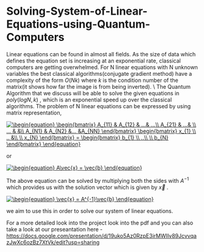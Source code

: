 # Solving-System-of-Linear-Equations-using-Quantum-Computers

Linear equations can be found in almost all fields. As the size of data which defines the equation set is increasing at an exponential rate, classical computers are getting overwhelmed. For N linear equations with N unknown variables the best classical algorithms(conjugate gradient method) have a complexity of the form $O(Nk)$ where $k$ is the condition number of the matrix(it shows how far the image is from being inverted).  \\
The Quantum Algorithm that we discuss will be able to solve the given equations in $poly(log N, k)$ , which is an exponential speed up over the classical algorithms.
The problem of N linear equations can be expressed by using  matrix representation,

<a href="https://www.codecogs.com/eqnedit.php?latex=\begin{equation}&space;\begin{bmatrix}&space;A_{11}&space;&&space;A_{12}&space;&&space;...&&space;...\\&space;A_{21}&space;&&space;...&&space;\\&space;...&space;&&space;&\\&space;A_{N1}&space;&&space;A_{N2}&space;&...&space;&A_{NN}&space;\end{bmatrix}&space;\begin{bmatrix}&space;x_{1}&space;\\&space;..&space;&\\&space;\\&space;x_{N}&space;\end{bmatrix}&space;=&space;\begin{bmatrix}&space;b_{1}&space;\\&space;..\\&space;\\&space;b_{N}&space;\end{bmatrix}&space;\end{equation}" target="_blank"><img src="https://latex.codecogs.com/gif.latex?\begin{equation}&space;\begin{bmatrix}&space;A_{11}&space;&&space;A_{12}&space;&&space;...&&space;...\\&space;A_{21}&space;&&space;...&&space;\\&space;...&space;&&space;&\\&space;A_{N1}&space;&&space;A_{N2}&space;&...&space;&A_{NN}&space;\end{bmatrix}&space;\begin{bmatrix}&space;x_{1}&space;\\&space;..&space;&\\&space;\\&space;x_{N}&space;\end{bmatrix}&space;=&space;\begin{bmatrix}&space;b_{1}&space;\\&space;..\\&space;\\&space;b_{N}&space;\end{bmatrix}&space;\end{equation}" title="\begin{equation} \begin{bmatrix} A_{11} & A_{12} & ...& ...\\ A_{21} & ...& \\ ... & &\\ A_{N1} & A_{N2} &... &A_{NN} \end{bmatrix} \begin{bmatrix} x_{1} \\ .. &\\ \\ x_{N} \end{bmatrix} = \begin{bmatrix} b_{1} \\ ..\\ \\ b_{N} \end{bmatrix} \end{equation}" /></a>

or 

<a href="https://www.codecogs.com/eqnedit.php?latex=\begin{equation}&space;A\vec{x}&space;=&space;\vec{b}&space;\end{equation}" target="_blank"><img src="https://latex.codecogs.com/gif.latex?\begin{equation}&space;A\vec{x}&space;=&space;\vec{b}&space;\end{equation}" title="\begin{equation} A\vec{x} = \vec{b} \end{equation}" /></a>

The above equation can be solved by multiplying both the sides with $A^{-1}$ which provides us with the solution vector which is given by $\vec{x}$ .

<a href="https://www.codecogs.com/eqnedit.php?latex=\begin{equation}&space;\vec{x}&space;=&space;A^{-1}\vec{b}&space;\end{equation}" target="_blank"><img src="https://latex.codecogs.com/gif.latex?\begin{equation}&space;\vec{x}&space;=&space;A^{-1}\vec{b}&space;\end{equation}" title="\begin{equation} \vec{x} = A^{-1}\vec{b} \end{equation}" /></a>

we aim to use this in order to solve our system of linear equations.

For a more detailed look into the project look into the pdf and you can also take a look at our preseantation here - https://docs.google.com/presentation/d/19uko5Az0RzpE3irMWIIv89JcvvqazJwXc6ozBz7XtVk/edit?usp=sharing
